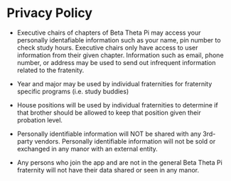 # Privacy Policy

* Executive chairs of chapters of Beta Theta Pi may access your personally identafiable information such as your name, pin number to check study hours. Executive chairs only have access to user information from their given chapter. Information such as email, phone number, or address may be used to send out infrequent information related to the fratenity.

* Year and major may be used by individual fraternities for fraternity specific programs (i.e. study buddies)

* House positions will be used by individual fraternities to determine if that brother should be allowed to keep that position given their probation level.

* Personally identifiable information will NOT be shared with any 3rd-party vendors. Personally identifiable information will not be sold or exchanged in any manor with an external entity.

* Any persons who join the app and are not in the general Beta Theta Pi fraternity will not have their data shared or seen in any manor.
